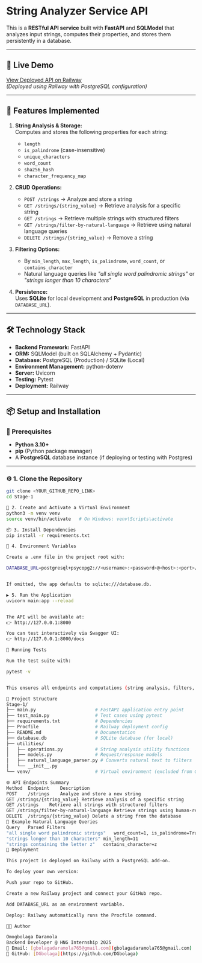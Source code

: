 
# String Analyzer Service API

This is a **RESTful API service** built with **FastAPI** and **SQLModel** that analyzes input strings, computes their properties, and stores them persistently in a database.

---

## 🚀 Live Demo

[View Deployed API on Railway](https://my-internship-project-at-hng-2025-production-3aae.up.railway.app/)  
*(Deployed using Railway with PostgreSQL configuration)*

---

## 🌟 Features Implemented

1. **String Analysis & Storage:**  
   Computes and stores the following properties for each string:
   - `length`
   - `is_palindrome` (case-insensitive)
   - `unique_characters`
   - `word_count`
   - `sha256_hash`
   - `character_frequency_map`

2. **CRUD Operations:**  
   - `POST /strings` → Analyze and store a string  
   - `GET /strings/{string_value}` → Retrieve analysis for a specific string  
   - `GET /strings` → Retrieve multiple strings with structured filters  
   - `GET /strings/filter-by-natural-language` → Retrieve using natural language queries  
   - `DELETE /strings/{string_value}` → Remove a string

3. **Filtering Options:**  
   - By `min_length`, `max_length`, `is_palindrome`, `word_count`, or `contains_character`
   - Natural language queries like *"all single word palindromic strings"* or *"strings longer than 10 characters"*

4. **Persistence:**  
   Uses **SQLite** for local development and **PostgreSQL** in production (via `DATABASE_URL`).

---

## 🛠️ Technology Stack

- **Backend Framework:** FastAPI  
- **ORM:** SQLModel (built on SQLAlchemy + Pydantic)  
- **Database:** PostgreSQL (Production) / SQLite (Local)  
- **Environment Management:** python-dotenv  
- **Server:** Uvicorn  
- **Testing:** Pytest  
- **Deployment:** Railway  

---

## 📦 Setup and Installation

### 🧩 Prerequisites

- **Python 3.10+**
- **pip** (Python package manager)
- A **PostgreSQL** database instance (if deploying or testing with Postgres)

---

### ⚙️ 1. Clone the Repository

```bash
git clone <YOUR_GITHUB_REPO_LINK>
cd Stage-1

🧰 2. Create and Activate a Virtual Environment
python3 -m venv venv
source venv/bin/activate   # On Windows: venv\Scripts\activate

📦 3. Install Dependencies
pip install -r requirements.txt

🔑 4. Environment Variables

Create a .env file in the project root with:

DATABASE_URL=postgresql+psycopg2://<username>:<password>@<host>:<port>/<database>


If omitted, the app defaults to sqlite:///database.db.

▶️ 5. Run the Application
uvicorn main:app --reload


The API will be available at:
👉 http://127.0.0.1:8000

You can test interactively via Swagger UI:
👉 http://127.0.0.1:8000/docs

🧪 Running Tests

Run the test suite with:

pytest -v


This ensures all endpoints and computations (string analysis, filters, and natural language queries) behave correctly.

📁 Project Structure
Stage-1/
├── main.py                      # FastAPI application entry point
├── test_main.py                 # Test cases using pytest
├── requirements.txt             # Dependencies
├── Procfile                     # Railway deployment config
├── README.md                    # Documentation
├── database.db                  # SQLite database (for local)
├── utilities/
│   ├── operations.py            # String analysis utility functions
│   ├── models.py                # Request/response models
│   ├── natural_language_parser.py # Converts natural text to filters
│   └── __init__.py
└── venv/                        # Virtual environment (excluded from Git)

🌐 API Endpoints Summary
Method	Endpoint	Description
POST	/strings	Analyze and store a new string
GET	/strings/{string_value}	Retrieve analysis of a specific string
GET	/strings	Retrieve all strings with structured filters
GET	/strings/filter-by-natural-language	Retrieve strings using human-readable queries
DELETE	/strings/{string_value}	Delete a string from the database
🧩 Example Natural Language Queries
Query	Parsed Filters
"all single word palindromic strings"	word_count=1, is_palindrome=True
"strings longer than 10 characters"	min_length=11
"strings containing the letter z"	contains_character=z
🚀 Deployment

This project is deployed on Railway with a PostgreSQL add-on.

To deploy your own version:

Push your repo to GitHub.

Create a new Railway project and connect your GitHub repo.

Add DATABASE_URL as an environment variable.

Deploy: Railway automatically runs the Procfile command.

👨‍💻 Author

Omogbolaga Daramola
Backend Developer @ HNG Internship 2025
📧 Email: [gbolagadaramola765@gmail.com](gbolagadaramola765@gmail.com)  
🔗 GitHub: [DGbolaga](https://github.com/DGbolaga)